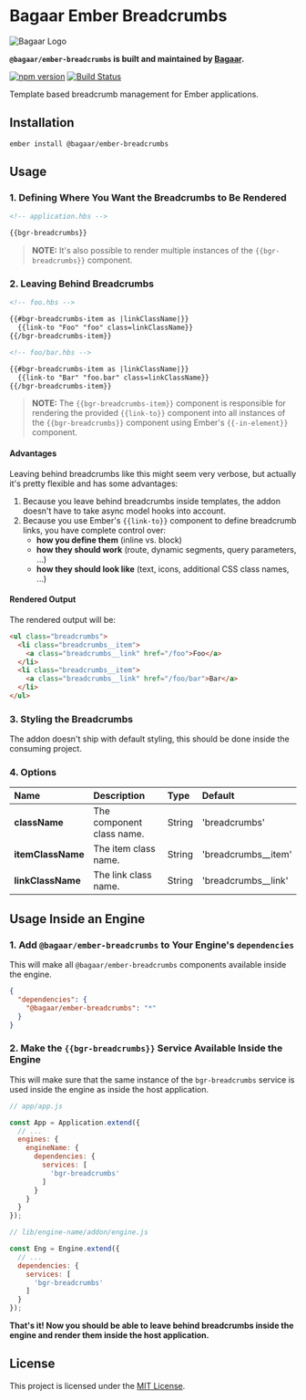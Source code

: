 # Bagaar Ember Breadcrumbs

![Bagaar Logo](https://bagaar.be/hubfs/logo-bagaar-black.svg)

**`@bagaar/ember-breadcrumbs` is built and maintained by [Bagaar](http://bagaar.be).**

[![npm version](https://badge.fury.io/js/%40bagaar%2Fember-breadcrumbs.svg)](https://badge.fury.io/js/%40bagaar%2Fember-breadcrumbs) [![Build Status](https://travis-ci.org/Bagaar/ember-breadcrumbs.svg?branch=master)](https://travis-ci.org/Bagaar/ember-breadcrumbs)

Template based breadcrumb management for Ember applications.

## Installation

```shell
ember install @bagaar/ember-breadcrumbs
```

## Usage

### 1\. Defining Where You Want the Breadcrumbs to Be Rendered

```html
<!-- application.hbs -->

{{bgr-breadcrumbs}}
```

> **NOTE:** It's also possible to render multiple instances of the `{{bgr-breadcrumbs}}` component.

### 2\. Leaving Behind Breadcrumbs

```html
<!-- foo.hbs -->

{{#bgr-breadcrumbs-item as |linkClassName|}}
  {{link-to "Foo" "foo" class=linkClassName}}
{{/bgr-breadcrumbs-item}}
```

```html
<!-- foo/bar.hbs -->

{{#bgr-breadcrumbs-item as |linkClassName|}}
  {{link-to "Bar" "foo.bar" class=linkClassName}}
{{/bgr-breadcrumbs-item}}
```

> **NOTE:** The `{{bgr-breadcrumbs-item}}` component is responsible for rendering the provided `{{link-to}}` component into all instances of the `{{bgr-breadcrumbs}}` component using Ember's `{{-in-element}}` component.

#### Advantages

Leaving behind breadcrumbs like this might seem very verbose, but actually it's pretty flexible and has some advantages:

1. Because you leave behind breadcrumbs inside templates, the addon doesn't have to take async model hooks into account.
2. Because you use Ember's `{{link-to}}` component to define breadcrumb links, you have complete control over:
   - **how you define them** (inline vs. block)
   - **how they should work** (route, dynamic segments, query parameters, ...)
   - **how they should look like** (text, icons, additional CSS class names, ...)

#### Rendered Output

The rendered output will be:

```html
<ul class="breadcrumbs">
  <li class="breadcrumbs__item">
    <a class="breadcrumbs__link" href="/foo">Foo</a>
  </li>
  <li class="breadcrumbs__item">
    <a class="breadcrumbs__link" href="/foo/bar">Bar</a>
  </li>
</ul>
```

### 3\. Styling the Breadcrumbs

The addon doesn't ship with default styling, this should be done inside the consuming project.

### 4\. Options

Name              | Description               | Type   | Default
:---------------- | :------------------------ | :----- | :------------------
**className**     | The component class name. | String | 'breadcrumbs'
**itemClassName** | The item class name.      | String | 'breadcrumbs__item'
**linkClassName** | The link class name.      | String | 'breadcrumbs__link'

## Usage Inside an Engine

### 1\. Add `@bagaar/ember-breadcrumbs` to Your Engine's `dependencies`

This will make all `@bagaar/ember-breadcrumbs` components available inside the engine.

```json
{
  "dependencies": {
    "@bagaar/ember-breadcrumbs": "*"
  }
}
```

### 2\. Make the `{{bgr-breadcrumbs}}` Service Available Inside the Engine

This will make sure that the same instance of the `bgr-breadcrumbs` service is used inside the engine as inside the host application.

```javascript
// app/app.js

const App = Application.extend({
  // ...
  engines: {
    engineName: {
      dependencies: {
        services: [
          'bgr-breadcrumbs'
        ]
      }
    }
  }
});
```

```javascript
// lib/engine-name/addon/engine.js

const Eng = Engine.extend({
  // ...
  dependencies: {
    services: [
      'bgr-breadcrumbs'
    ]
  }
});
```

**That's it! Now you should be able to leave behind breadcrumbs inside the engine and render them inside the host application.**

## License

This project is licensed under the [MIT License](./LICENSE.md).
